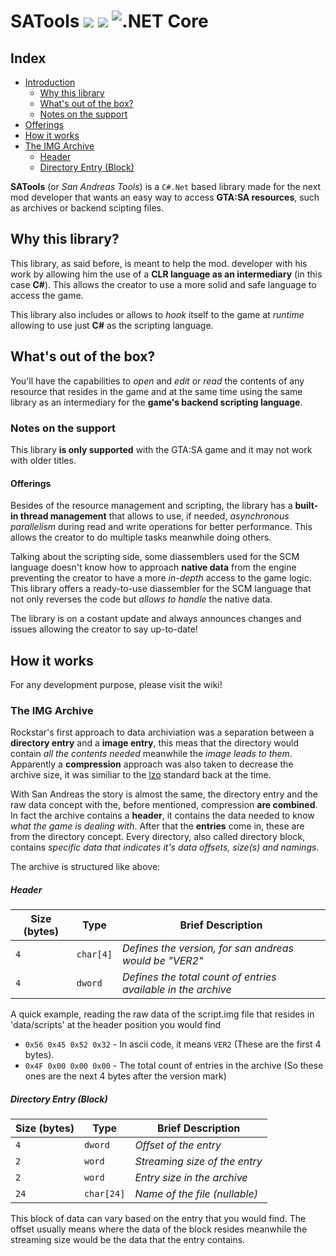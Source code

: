# SATools <a href="https://github.com/BlackMesaDude/SATools/releases"><img src="https://img.shields.io/badge/Version-1.0-informational" /></a> <a href="https://github.com/BlackMesaDude/SATools/blob/main/LICENSE"><img src="https://img.shields.io/badge/License-GPL%20v2.0-informational" /></a> ![.NET Core](https://github.com/BlackMesaDude/SATools/workflows/.NET%20Core/badge.svg)

## Index
<!--ts-->
   * [Introduction](#SATools)
      * [Why this library](#why-this-library)
      * [What's out of the box?](#whats-out-of-the-box)
      * [Notes on the support](#notes-on-the-support)
   * [Offerings](#offerings)
   * [How it works](#how-it-works)
   * [The IMG Archive](#the-img-archive)
       * [Header](#header)
       * [Directory Entry (Block)](#directory-entry-block)
<!--te-->

**SATools** (or *San Andreas Tools*) is a ```C#.Net``` based library made for the next mod developer that wants an easy way to access **GTA:SA resources**, such as archives or backend scipting files.

## Why this library? 

This library, as said before, is meant to help the mod. developer with his work by allowing him the use of a **CLR language as an intermediary** (in this case **C#**). This allows the creator to use a more solid and safe language to access the game. 

This library also includes or allows to *hook* itself to the game at *runtime* allowing to use just **C#** as the scripting language.

## What's out of the box?

You'll have the capabilities to *open* and *edit* or *read* the contents of any resource that resides in the game and at the same time using the same library as an intermediary for the **game's backend scripting language**.

### Notes on the support

This library **is only supported** with the GTA:SA game and it may not work with older titles.

#### Offerings

Besides of the resource management and scripting, the library has a **built-in thread management** that allows to use, if needed, *asynchronous parallelism* during read and write operations for better performance. This allows the creator to do multiple tasks meanwhile doing others. 

Talking about the scripting side, some diassemblers used for the SCM language doesn't know how to approach **native data** from the engine preventing the creator to have a more *in-depth* access to the game logic. This library offers a ready-to-use diassembler for the SCM language that not only reverses the code but *allows to handle* the native data. 

The library is on a costant update and always announces changes and issues allowing the creator to say up-to-date!

## How it works

For any development purpose, please visit the wiki!

### The IMG Archive

Rockstar's first approach to data archiviation was a separation between a **directory entry** and a **image entry**, this meas that the directory would contain *all the contents needed* meanwhile the *image leads to them*. Apparently a **compression** approach was also taken to decrease the archive size, it was similiar to the [lzo](https://it.wikipedia.org/wiki/Lempel%E2%80%93Ziv%E2%80%93Oberhumer) standard back at the time. 

With San Andreas the story is almost the same, the directory entry and the raw data concept with the, before mentioned, compression **are combined**. In fact the archive contains a **header**, it contains the data needed to know *what the game is dealing with*. After that the **entries** come in, these are from the directory concept. Every directory, also called directory block, contains *specific data that indicates it's data offsets, size(s) and namings*. 

The archive is structured like above:

##### Header 

| **Size (bytes)** 	| **Type**    	| **Brief Description**                                           	|
|-----------------	|-------------	|-----------------------------------------------------------------	|
| ```4```           | ```char[4]``` | *Defines the version, for san andreas would be "VER2"*      	    |
| ```4```           | ```dword```   | *Defines the total count of entries available in the archive* 	  |

A quick example, reading the raw data of the script.img file that resides in 'data/scripts' at the header position you would find 

- ```0x56 0x45 0x52 0x32``` - In ascii code, it means ```VER2``` (These are the first 4 bytes).
- ```0x4F 0x00 0x00 0x00``` - The total count of entries in the archive (So these ones are the next 4 bytes after the version mark)

##### Directory Entry (Block)

| **Size (bytes)** 	      | **Type**        | **Brief Description**           |
|-----------------	      |----------	      |--------------------------------	|
| ```4```            	    | ```dword```    	| *Offset of the entry*         	|
| ```2```            	    | ```word```     	| *Streaming size of the entry* 	|
| ```2```            	    | ```word```     	| *Entry size in the archive*   	|
| ```24```           	    | ```char[24]``` 	| *Name of the file (nullable)* 	|

This block of data can vary based on the entry that you would find. The offset usually means where the data of the block resides meanwhile the streaming size would be the data that the entry contains.
